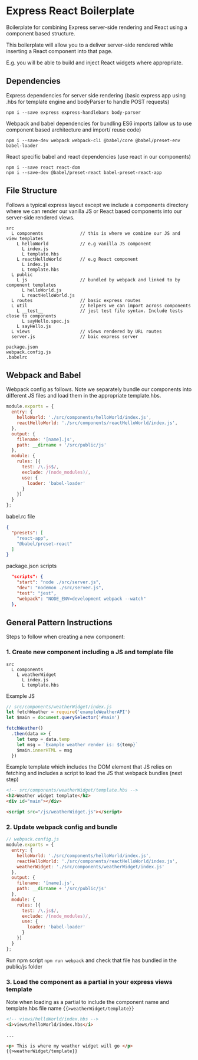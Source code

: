 # Express React Boilerplate

Boilerplate for combining Express server-side rendering and React using a component based structure.

This boilerplate will allow you to a deliver server-side rendered while inserting a React component into that page.

E.g. you will be able to build and inject React widgets where appropriate.

## Dependencies
Express dependencies for server side rendering (basic express app using .hbs for template engine and bodyParser to handle POST requests)
```
npm i --save express express-handlebars body-parser 
```
Webpack and babel dependencies for bundling ES6 imports (allow us to use component based architecture and import/ reuse code)
```
npm i --save-dev webpack webpack-cli @babel/core @babel/preset-env babel-loader
```

React specific babel and react dependencies (use react in our components)
```
npm i --save react react-dom
npm i --save-dev @babel/preset-react babel-preset-react-app
```

## File Structure
Follows a typical express layout except we include a components directory where we can render our vanilla JS or React based components into our server-side rendered views.
```
src
  L components              // this is where we combine our JS and view templates
    L helloWorld            // e.g vanilla JS component 
      L index.js
      L template.hbs
    L reactHelloWorld       // e.g React component 
      L index.js
      L template.hbs
  L public              
    L js                    // bundled by webpack and linked to by component templates
      L helloWorld.js
      L reactHelloWorld.js
  L routes                  // basic express routes
  L util                    // helpers we can import across components
    L __test__              // jest test file syntax. Include tests close to components
      L sayHello.spec.js
    L sayHello.js          
  L views                   // views rendered by URL routes
  server.js                 // baic express server

package.json
webpack.config.js
.babelrc
```

## Webpack and Babel
Webpack config as follows. Note we separately bundle our components into different JS files and load them in the appropriate template.hbs.
```javascript
module.exports = {
  entry: {
    helloWorld: './src/components/helloWorld/index.js',
    reactHelloWorld: './src/components/reactHelloWorld/index.js',
  },
  output: {
    filename: '[name].js',
    path: __dirname + '/src/public/js'
  },
  module: {
    rules: [{
      test: /\.js$/,
      exclude: /(node_modules)/,
      use: {
        loader: 'babel-loader'
      }
    }]
  }
};
```

babel.rc file
```json
{
  "presets": [
    "react-app",
    "@babel/preset-react"
  ]
}
```

package.json scripts
```json
  "scripts": {
    "start": "node ./src/server.js",
    "dev": "nodemon ./src/server.js",
    "test": "jest",
    "webpack": "NODE_ENV=development webpack --watch"
  },
```

## General Pattern Instructions
Steps to follow when creating a new component:

### 1. Create new component including a JS and template file
```
src
  L components
    L weatherWidget
      L index.js
      L template.hbs
```

Example JS
```js
// src/components/weatherWidget/index.js
let fetchWeather = require('exampleWeatherAPI')
let $main = document.querySelector('#main')

fetchWeather()
  .then(data => {
    let temp = data.temp
    let msg = `Example weather render is: ${temp}`
    $main.innerHTML = msg
  })
```

Example template which includes the DOM element that JS relies on fetching and includes a script to load the JS that webpack bundles (next step)
```html
<!-- src/components/weatherWidget/template.hbs -->
<h2>Weather widget template</h2>
<div id="main"></div>

<script src="/js/weatherWidget.js"></script>
```

### 2. Update webpack config and bundle
```js
// webpack.config.js
module.exports = {
  entry: {
    helloWorld: './src/components/helloWorld/index.js',
    reactHelloWorld: './src/components/reactHelloWorld/index.js',
    weatherWidget: './src/components/weatherWidget/index.js'
  },
  output: {
    filename: '[name].js',
    path: __dirname + '/src/public/js'
  },
  module: {
    rules: [{
      test: /\.js$/,
      exclude: /(node_modules)/,
      use: {
        loader: 'babel-loader'
      }
    }]
  }
};
```
Run npm script `npm run webpack` and check that file has bundled in the public/js folder

### 3. Load the component as a partial in your express views template

Note when loading as a partial to include the component name and template.hbs file name `{{>weatherWidget/template}}`
```html
<!-- views/helloWorld/index.hbs -->
<i>views/helloWorld/index.hbs</i>

...

<p> This is where my weather widget will go </p>
{{>weatherWidget/template}}
```